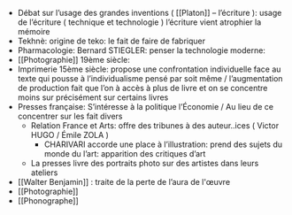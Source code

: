 - Débat sur l’usage des grandes inventions ( [[Platon]] – l’écriture ): usage de l’écriture ( technique et technologie ) l’écriture vient atrophier la mémoire
- Tekhnè: origine de teko: le fait de faire de fabriquer
- Pharmacologie: Bernard STIEGLER: penser la technologie moderne:
- [[Photographie]] 19ème siècle:
- Imprimerie 15ème siècle: propose une confrontation individuelle face au texte qui pousse à l’individualisme pensé par soit même / l’augmentation de production fait que l’on à accès à plus de livre et on se concentre moins sur précisément sur certains livres
- Presses française: S’intéresse à la politique l’Économie / Au lieu de ce concentrer sur les fait divers
	- Relation France et Arts: offre des tribunes à des auteur..ices ( Victor HUGO / Émile ZOLA )
		- CHARIVARI accorde une place à l’illustration: prend des sujets du monde du l’art: apparition des critiques d’art
	- La presses livre des portraits photo sur des artistes dans leurs ateliers
- [[Walter Benjamin]] : traite de la perte de l’aura de l'œuvre
- [[Photographie]]
- [[Phonographe]]